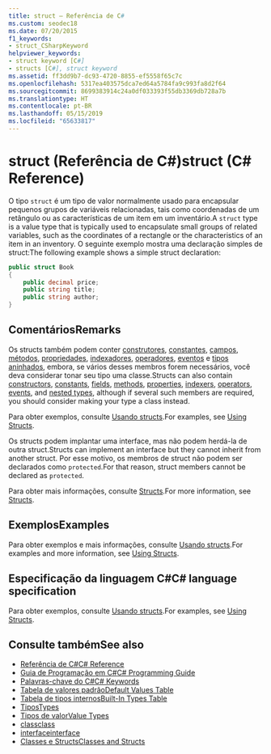 ```yaml
---
title: struct – Referência de C#
ms.custom: seodec18
ms.date: 07/20/2015
f1_keywords:
- struct_CSharpKeyword
helpviewer_keywords:
- struct keyword [C#]
- structs [C#], struct keyword
ms.assetid: ff3dd9b7-dc93-4720-8855-ef5558f65c7c
ms.openlocfilehash: 5317ea403575dca7ed64a5784fa9c993fa8d2f64
ms.sourcegitcommit: 8699383914c24a0df033393f55db3369db728a7b
ms.translationtype: HT
ms.contentlocale: pt-BR
ms.lasthandoff: 05/15/2019
ms.locfileid: "65633817"
---
```

# <a name="struct-c-reference"></a><span data-ttu-id="32593-102">struct (Referência de C#)</span><span class="sxs-lookup"><span data-stu-id="32593-102">struct (C# Reference)</span></span>

<span data-ttu-id="32593-103">O tipo `struct` é um tipo de valor normalmente usado para encapsular pequenos grupos de variáveis relacionadas, tais como coordenadas de um retângulo ou as características de um item em um inventário.</span><span class="sxs-lookup"><span data-stu-id="32593-103">A `struct` type is a value type that is typically used to encapsulate small groups of related variables, such as the coordinates of a rectangle or the characteristics of an item in an inventory.</span></span> <span data-ttu-id="32593-104">O seguinte exemplo mostra uma declaração simples de struct:</span><span class="sxs-lookup"><span data-stu-id="32593-104">The following example shows a simple struct declaration:</span></span>

```csharp
public struct Book
{
    public decimal price;
    public string title;
    public string author;
}
```

## <a name="remarks"></a><span data-ttu-id="32593-105">Comentários</span><span class="sxs-lookup"><span data-stu-id="32593-105">Remarks</span></span>

<span data-ttu-id="32593-106">Os structs também podem conter [construtores](../../programming-guide/classes-and-structs/constructors.md), [constantes](../../programming-guide/classes-and-structs/constants.md), [campos](../../programming-guide/classes-and-structs/fields.md), [métodos](../../programming-guide/classes-and-structs/methods.md), [propriedades](../../programming-guide/classes-and-structs/properties.md), [indexadores](../../programming-guide/indexers/index.md), [operadores](../../programming-guide/statements-expressions-operators/operators.md), [eventos](../../programming-guide/events/index.md) e [tipos aninhados](../../programming-guide/classes-and-structs/nested-types.md), embora, se vários desses membros forem necessários, você deva considerar tonar seu tipo uma classe.</span><span class="sxs-lookup"><span data-stu-id="32593-106">Structs can also contain [constructors](../../programming-guide/classes-and-structs/constructors.md), [constants](../../programming-guide/classes-and-structs/constants.md), [fields](../../programming-guide/classes-and-structs/fields.md), [methods](../../programming-guide/classes-and-structs/methods.md), [properties](../../programming-guide/classes-and-structs/properties.md), [indexers](../../programming-guide/indexers/index.md), [operators](../../programming-guide/statements-expressions-operators/operators.md), [events](../../programming-guide/events/index.md), and [nested types](../../programming-guide/classes-and-structs/nested-types.md), although if several such members are required, you should consider making your type a class instead.</span></span>

<span data-ttu-id="32593-107">Para obter exemplos, consulte [Usando structs](../../programming-guide/classes-and-structs/using-structs.md).</span><span class="sxs-lookup"><span data-stu-id="32593-107">For examples, see [Using Structs](../../programming-guide/classes-and-structs/using-structs.md).</span></span>

<span data-ttu-id="32593-108">Os structs podem implantar uma interface, mas não podem herdá-la de outra struct.</span><span class="sxs-lookup"><span data-stu-id="32593-108">Structs can implement an interface but they cannot inherit from another struct.</span></span> <span data-ttu-id="32593-109">Por esse motivo, os membros de struct não podem ser declarados como `protected`.</span><span class="sxs-lookup"><span data-stu-id="32593-109">For that reason, struct members cannot be declared as `protected`.</span></span>

<span data-ttu-id="32593-110">Para obter mais informações, consulte [Structs](../../programming-guide/classes-and-structs/structs.md).</span><span class="sxs-lookup"><span data-stu-id="32593-110">For more information, see [Structs](../../programming-guide/classes-and-structs/structs.md).</span></span>

## <a name="examples"></a><span data-ttu-id="32593-111">Exemplos</span><span class="sxs-lookup"><span data-stu-id="32593-111">Examples</span></span>

<span data-ttu-id="32593-112">Para obter exemplos e mais informações, consulte [Usando structs](../../programming-guide/classes-and-structs/using-structs.md).</span><span class="sxs-lookup"><span data-stu-id="32593-112">For examples and more information, see [Using Structs](../../programming-guide/classes-and-structs/using-structs.md).</span></span>

## <a name="c-language-specification"></a><span data-ttu-id="32593-113">Especificação da linguagem C#</span><span class="sxs-lookup"><span data-stu-id="32593-113">C# language specification</span></span>

<span data-ttu-id="32593-114">Para obter exemplos, consulte [Usando structs](../../programming-guide/classes-and-structs/using-structs.md).</span><span class="sxs-lookup"><span data-stu-id="32593-114">For examples, see [Using Structs](../../programming-guide/classes-and-structs/using-structs.md).</span></span>

## <a name="see-also"></a><span data-ttu-id="32593-115">Consulte também</span><span class="sxs-lookup"><span data-stu-id="32593-115">See also</span></span>

- [<span data-ttu-id="32593-116">Referência de C#</span><span class="sxs-lookup"><span data-stu-id="32593-116">C# Reference</span></span>](../index.md)
- [<span data-ttu-id="32593-117">Guia de Programação em C#</span><span class="sxs-lookup"><span data-stu-id="32593-117">C# Programming Guide</span></span>](../../programming-guide/index.md)
- [<span data-ttu-id="32593-118">Palavras-chave do C#</span><span class="sxs-lookup"><span data-stu-id="32593-118">C# Keywords</span></span>](index.md)
- [<span data-ttu-id="32593-119">Tabela de valores padrão</span><span class="sxs-lookup"><span data-stu-id="32593-119">Default Values Table</span></span>](default-values-table.md)
- [<span data-ttu-id="32593-120">Tabela de tipos internos</span><span class="sxs-lookup"><span data-stu-id="32593-120">Built-In Types Table</span></span>](built-in-types-table.md)
- [<span data-ttu-id="32593-121">Tipos</span><span class="sxs-lookup"><span data-stu-id="32593-121">Types</span></span>](types.md)
- [<span data-ttu-id="32593-122">Tipos de valor</span><span class="sxs-lookup"><span data-stu-id="32593-122">Value Types</span></span>](value-types.md)
- [<span data-ttu-id="32593-123">class</span><span class="sxs-lookup"><span data-stu-id="32593-123">class</span></span>](class.md)
- [<span data-ttu-id="32593-124">interface</span><span class="sxs-lookup"><span data-stu-id="32593-124">interface</span></span>](interface.md)
- [<span data-ttu-id="32593-125">Classes e Structs</span><span class="sxs-lookup"><span data-stu-id="32593-125">Classes and Structs</span></span>](../../programming-guide/classes-and-structs/index.md)
